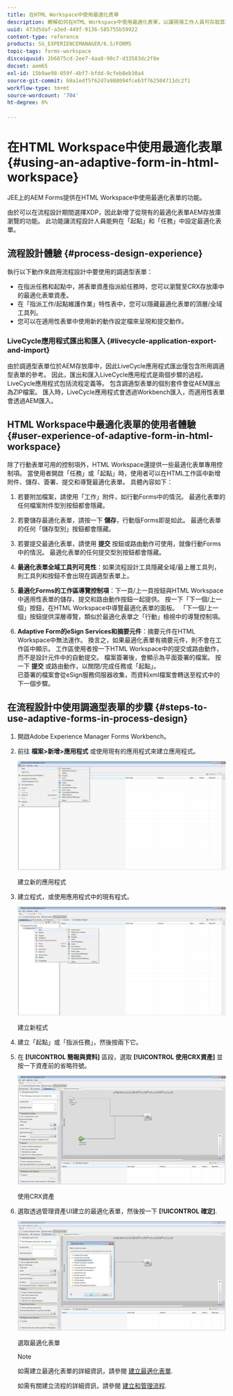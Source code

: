 ```yaml
---
title: 在HTML Workspace中使用最適化表單
description: 瞭解如何在HTML Workspace中使用最適化表單，以讓現場工作人員可存取其裝置上的表單。
uuid: 473d5daf-a3ed-449f-9136-585755b59922
content-type: reference
products: SG_EXPERIENCEMANAGER/6.5/FORMS
topic-tags: forms-workspace
discoiquuid: 2b6875cd-2ee7-4aa8-90c7-d33583dc2f0e
docset: aem65
exl-id: 15b9ae98-059f-4bf7-bfdd-9cfeb8eb30a4
source-git-commit: 68a1edf5f62d7a988094fceb3f762504711dc2f1
workflow-type: tm+mt
source-wordcount: '704'
ht-degree: 0%

---
```


# 在HTML Workspace中使用最適化表單{#using-an-adaptive-form-in-html-workspace}

JEE上的AEM Forms提供在HTML Workspace中使用最適化表單的功能。

由於可以在流程設計期間選擇XDP，因此新增了從現有的最適化表單AEM存放庫瀏覽的功能。 此功能讓流程設計人員能夠在「起點」和「任務」中設定最適化表單。

## 流程設計體驗 {#process-design-experience}

執行以下動作來啟用流程設計中要使用的調適型表單：

* 在指派任務和起點中，將表單資產指派給任務時，您可以瀏覽至CRX存放庫中的最適化表單資產。
* 在「指派工作/起點維護作業」特性表中，您可以隱藏最適化表單的頂層/全域工具列。
* 您可以在適用性表單中使用新的動作設定檔來呈現和提交動作。

### LiveCycle應用程式匯出和匯入 {#livecycle-application-export-and-import}

由於調適型表單位於AEM存放庫中，因此LiveCycle應用程式匯出僅包含所用調適型表單的參考。 因此，匯出和匯入LiveCycle應用程式是兩個步驟的過程。 LiveCycle應用程式包括流程定義等。 包含調適型表單的個別套件會從AEM匯出為ZIP檔案。 匯入時，LiveCycle應用程式會透過Workbench匯入，而適用性表單會透過AEM匯入。

## HTML Workspace中最適化表單的使用者體驗 {#user-experience-of-adaptive-form-in-html-workspace}

除了行動表單可用的控制項外，HTML Workspace還提供一些最適化表單專用控制項。 當使用者開啟「任務」或「起點」時，使用者可以在HTML工作區中新增附件、儲存、簽署、提交和導覽最適化表單。 具體內容如下：

1. 若要附加檔案，請使用「工作」附件，如行動Forms中的情況。 最適化表單的任何檔案附件型別按鈕都會隱藏。

1. 若要儲存最適化表單，請按一下 **儲存**，行動版Forms即是如此。 最適化表單的任何「儲存型別」按鈕都會隱藏。

1. 若要提交最適化表單，請使用 **提交** 按鈕或路由動作可使用，就像行動Forms中的情況。 最適化表單的任何提交型別按鈕都會隱藏。

1. **最適化表單全域工具列可見性**：如果流程設計工具隱藏全域/最上層工具列，則工具列和按鈕不會出現在調適型表單上。

1. **最適化Forms的工作區導覽控制項**：下一頁/上一頁按鈕與HTML Workspace中適用性表單的儲存、提交和路由動作按鈕一起提供。 按一下「下一個/上一個」按鈕，在HTML Workspace中導覽最適化表單的面板。 「下一個/上一個」按鈕提供深層導覽，類似於最適化表單之「行動」檢視中的導覽控制項。

1. **Adaptive Form的eSign Services和摘要元件**：摘要元件在HTML Workspace中無法運作。 換言之，如果最適化表單有摘要元件，則不會在工作區中顯示。 工作區使用者按一下HTML Workspace中的提交或路由動作，而不是設計元件中的自動提交。 檔案簽署後，會顯示為平面簽署的檔案。 按一下 **提交** 或路由動作，以關閉/完成任務或「起點」。\
   已簽署的檔案會從eSign服務伺服器收集，而資料xml檔案會轉送至程式中的下一個步驟。

## 在流程設計中使用調適型表單的步驟 {#steps-to-use-adaptive-forms-in-process-design}

1. 開啟Adobe Experience Manager Forms Workbench。

1. 前往 **檔案>新增>應用程式** 或使用現有的應用程式來建立應用程式。

   ![建立新的應用程式](assets/create_new_appl.png)

   建立新的應用程式

1. 建立程式，或使用應用程式中的現有程式。

   ![建立新程式](assets/create_new_process.png)

   建立新程式

1. 建立「起點」或「指派任務」，然後按兩下它。
1. 在 **[!UICONTROL 簡報與資料]** 區段，選取 **[!UICONTROL 使用CRX資產]** 並按一下資產前的省略符號。

   ![使用CRX資產](assets/use_crx_asset.png)

   使用CRX資產

1. 選取透過管理資產UI建立的最適化表單，然後按一下 **[!UICONTROL 確定]**.

   ![選取最適化表單](assets/selecting_form.png)

   選取最適化表單

   >[!NOTE]
   >
   >如需建立最適化表單的詳細資訊，請參閱 [建立最適化表單](../../forms/using/creating-adaptive-form.md).
   >
   >
   >如需有關建立流程的詳細資訊，請參閱 [建立和管理流程](https://help.adobe.com/en_US/AEMForms/6.1/WorkbenchHelp/WS92d06802c76abadb-1cc35bda128261a20dd-7ff7.2.html).
